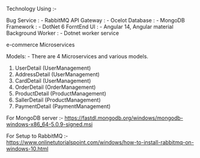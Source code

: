 Technology Using :- 

Bug Service : - RabbitMQ
API Gateway : - Ocelot
Database : - MongoDB
Framework : - DotNet 6
ForntEnd UI : - Angular 14, Angular material
Background Worker : - Dotnet worker service


e-commerce Microservices

Models: - There are 4 Microservices and various models.
1.	UserDetail (UserManagement)
2.	AddressDetail (UserManagement)
3.	CardDetail (UserManagement)
4.	OrderDetail (OrderManagement)
5.	ProductDetail (ProductManagement)
6.	SallerDetail (ProductManagement)
7.	PaymentDetail (PaymentManagement) 

For MongoDB server :- https://fastdl.mongodb.org/windows/mongodb-windows-x86_64-5.0.9-signed.msi

For Setup to RabbitMQ :- https://www.onlinetutorialspoint.com/windows/how-to-install-rabbitmq-on-windows-10.html
